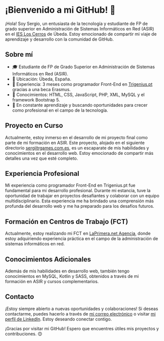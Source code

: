# ¡Bienvenido a mi GitHub! 👋

¡Hola! Soy Sergio, un entusiasta de la tecnología y estudiante de FP de grado superior en Administración de Sistemas Informáticos en Red (ASIR) en el [IES Los Cerros](https://www.iesloscerros.org/) de Úbeda. Estoy emocionado de compartir mi viaje de aprendizaje y desarrollo con la comunidad de GitHub.

## Sobre mí

- 🎓 Estudiante de FP de Grado Superior en Administración de Sistemas Informáticos en Red (ASIR).
- 📍 Ubicación: Úbeda, España.
- 💼 Experiencia: 3 meses como programador Front-End en [Trigenius.pt](https://www.trigenius.pt/) gracias a una beca Erasmus.
- 🌱 Conocimientos: HTML, CSS, JavaScript, PHP, XML, MySQL y el framework Bootstrap 5.
- 🚀 En constante aprendizaje y buscando oportunidades para crecer como profesional en el campo de la tecnología.

## Proyecto en Curso

Actualmente, estoy inmerso en el desarrollo de mi proyecto final como parte de mi formación en ASIR. Este proyecto, alojado en el siguiente directorio [sergiitrgames.com.es](https://sergiitrgames.com.es/), es un escaparate de mis habilidades y conocimientos en el desarrollo web. Estoy emocionado de compartir más detalles una vez que esté completo.

## Experiencia Profesional

Mi experiencia como programador Front-End en Trigenius.pt fue fundamental para mi desarrollo profesional. Durante mi estancia, tuve la oportunidad de trabajar en proyectos desafiantes y colaborar con un equipo multidisciplinario. Esta experiencia me ha brindado una comprensión más profunda del desarrollo web y me ha preparado para los desafíos futuros.

## Formación en Centros de Trabajo (FCT)

Actualmente, estoy realizando mi FCT en [LaPrimera.net Agencia](https://laprimera.net/), donde estoy adquiriendo experiencia práctica en el campo de la administración de sistemas informáticos en red.

## Conocimientos Adicionales

Además de mis habilidades en desarrollo web, también tengo conocimientos en MySQL, Kotlin y SASS, obtenidos a través de mi formación en ASIR y cursos complementarios.

## Contacto

¡Estoy siempre abierto a nuevas oportunidades y colaboraciones! Si deseas contactarme, puedes hacerlo a través de [mi correo electrónico](mailto:sergiotrillorodriguez123@gmail.com) o visitar [mi perfil de LinkedIn](https://www.linkedin.com/in/sergiitr11). Estoy deseando conectar contigo.

¡Gracias por visitar mi GitHub! Espero que encuentres útiles mis proyectos y contribuciones. 😊



